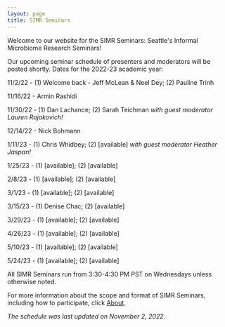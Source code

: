 ```yaml
---
layout: page
title: SIMR Seminars
---
```


Welcome to our website for the SIMR Seminars: Seattle's Informal Microbiome Research Seminars!

Our upcoming seminar schedule of presenters and moderators will be posted shortly. Dates for the 2022-23 academic year:

11/2/22 - (1) Welcome back - Jeff McLean & Neel Dey; (2) Pauline Trinh 

11/16/22 - Armin Rashidi

11/30/22 - (1) Dan Lachance; (2) Sarah Teichman 
*with guest moderator Lauren Rajakovich!*

12/14/22 - Nick Bohmann

1/11/23 - (1) Chris Whidbey; (2) [available]
*with guest moderator Heather Jaspan!*

1/25/23 - (1) [available]; (2) [available]

2/8/23 - (1) [available]; (2) [available]

3/1/23 - (1) [available]; (2) [available]

3/15/23 - (1) Denise Chac; (2) [available]

3/29/23 - (1) [available]; (2) [available]

4/26/23 - (1) [available]; (2) [available]

5/10/23 - (1) [available]; (2) [available]

5/24/23 - (1) [available]; (2) [available]

All SIMR Seminars run from 3:30-4:30 PM PST on Wednesdays unless otherwise noted.

For more information about the scope and format of SIMR Seminars, including how to participate, click [About](https://simr-seminars.github.io/about/).

*The schedule was last updated on November 2, 2022.*
